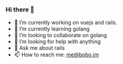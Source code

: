### Hi there 👋

- 🔭 I’m currently working on vuejs and rails.
- 🌱 I’m currently learning golang
- 👯 I’m looking to collaborate on golang
- 🤔 I’m looking for help with anything
- 💬 Ask me about rails
- 📫 How to reach me: me@bobo.im

